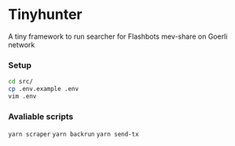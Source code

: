 # Tinyhunter

A tiny framework to run searcher for Flashbots mev-share on Goerli network

### Setup

```sh
cd src/
cp .env.example .env
vim .env
```

### Avaliable scripts

`yarn scraper`
`yarn backrun`
`yarn send-tx`
